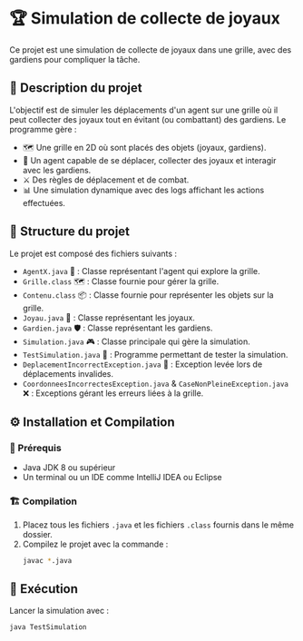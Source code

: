 # 🏆 Simulation de collecte de joyaux 

Ce projet est une simulation de collecte de joyaux dans une grille, avec des gardiens pour compliquer la tâche.

## 📜 Description du projet

L'objectif est de simuler les déplacements d'un agent sur une grille où il peut collecter des joyaux tout en évitant (ou combattant) des gardiens. Le programme gère :
- 🗺️ Une grille en 2D où sont placés des objets (joyaux, gardiens).
- 🤖 Un agent capable de se déplacer, collecter des joyaux et interagir avec les gardiens.
- ⚔️ Des règles de déplacement et de combat.
- 📊 Une simulation dynamique avec des logs affichant les actions effectuées.

## 📂 Structure du projet

Le projet est composé des fichiers suivants :

- `AgentX.java` 🤖 : Classe représentant l'agent qui explore la grille.
- `Grille.class` 🗺️ : Classe fournie pour gérer la grille.
- `Contenu.class` 📦 : Classe fournie pour représenter les objets sur la grille.
- `Joyau.java` 💎 : Classe représentant les joyaux.
- `Gardien.java` 🛡️ : Classe représentant les gardiens.
- `Simulation.java` 🎮 : Classe principale qui gère la simulation.
- `TestSimulation.java` 🧪 : Programme permettant de tester la simulation.
- `DeplacementIncorrectException.java` 🚨 : Exception levée lors de déplacements invalides.
- `CoordonneesIncorrectesException.java` & `CaseNonPleineException.java` ❌ : Exceptions gérant les erreurs liées à la grille.

## ⚙️ Installation et Compilation

### 🔧 Prérequis
- Java JDK 8 ou supérieur
- Un terminal ou un IDE comme IntelliJ IDEA ou Eclipse

### 🏗️ Compilation
1. Placez tous les fichiers `.java` et les fichiers `.class` fournis dans le même dossier.
2. Compilez le projet avec la commande :
   ```sh
   javac *.java

## 🚀 Exécution  
Lancer la simulation avec :  

```sh
java TestSimulation
